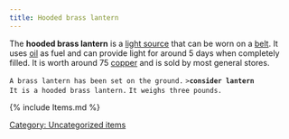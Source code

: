 ```yaml
---
title: Hooded brass lantern
---
```


The **hooded brass lantern** is a [light
source](Miscellaneous_equipment#Light_sources "wikilink") that can be
worn on a [belt](belt "wikilink"). It uses [oil](oil "wikilink") as fuel
and can provide light for around 5 days when completely filled. It is
worth around 75 [copper](copper "wikilink") and is sold by most general
stores.

`A brass lantern has been set on the ground.`
`>`**`consider lantern`**
`It is a hooded brass lantern.`
`It weighs three pounds.`

{% include Items.md %}

[Category: Uncategorized
items](Category:_Uncategorized_items "wikilink")